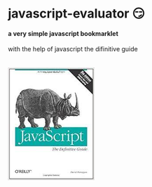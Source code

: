 # javascript-evaluator 😏                                                                                                                                                                                                                                                                                                                        
#### a very simple javascript bookmarklet 
 
with the help of javascript the difinitive guide<br/><br/><br/>
![difinitive guide](download.jpg)
